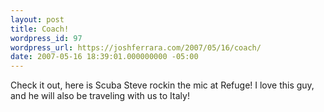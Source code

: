 ```yaml
---
layout: post
title: Coach!
wordpress_id: 97
wordpress_url: https://joshferrara.com/2007/05/16/coach/
date: 2007-05-16 18:39:01.000000000 -05:00
---
```

<!--Mime Type of File is image/jpeg --><div><a href="https://joshferrara.com/wp-photos/20070516-193901-1.jpg"><img src="https://joshferrara.com/wp-photos/thumb.20070516-193901-1.jpg" alt="" /></a></div> Check it out, here is Scuba Steve rockin the mic at Refuge! I love this guy, and he will also be traveling with us to Italy!
